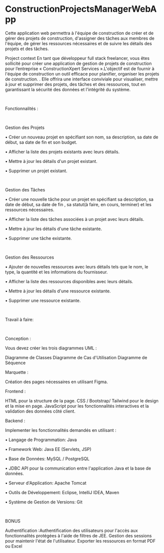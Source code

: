 # ConstructionProjectsManagerWebApp

Cette application web permettra à l'équipe de construction de créer et de gérer des projets de construction, d'assigner des tâches aux membres de l'équipe, de gérer les ressources nécessaires et de suivre les détails des projets et des tâches.


Project context
En tant que développeur full stack freelancer, vous êtes sollicité pour créer une application de gestion de projets de construction pour l’entreprise « ConstructionXpert Services ».L'objectif est de fournir à l'équipe de construction un outil efficace pour planifier, organiser les projets de construction. . Elle offrira une interface conviviale pour visualiser, mettre à jour et supprimer des projets, des tâches et des ressources, tout en garantissant la sécurité des données et l'intégrité du système.

​

Fonctionnalités :

​

Gestion des Projets

• Créer un nouveau projet en spécifiant son nom, sa description, sa date de début, sa date de fin et son budget.

• Afficher la liste des projets existants avec leurs détails.

• Mettre à jour les détails d'un projet existant.

• Supprimer un projet existant.

​

Gestion des Tâches

• Créer une nouvelle tâche pour un projet en spécifiant sa description, sa date de début, sa date de fin , sa statut(à faire, en cours, terminer) et les ressources nécessaires.

• Afficher la liste des tâches associées à un projet avec leurs détails.

• Mettre à jour les détails d'une tâche existante.

• Supprimer une tâche existante.

​

Gestion des Ressources

• Ajouter de nouvelles ressources avec leurs détails tels que le nom, le type, la quantité et les informations du fournisseur.

• Afficher la liste des ressources disponibles avec leurs détails.

• Mettre à jour les détails d'une ressource existante.

• Supprimer une ressource existante.

​

Travail à faire:

​

Conception :

Vous devez créer les trois diagrammes UML :

Diagramme de Classes
Diagramme de Cas d'Utilisation
Diagramme de Séquence
​

Marquette :

Création des pages nécessaires en utilisant Figma.
​

Frontend :

HTML pour la structure de la page.
CSS / Bootstrap/ Tailwind pour le design et la mise en page.
JavaScript pour les fonctionnalités interactives et la validation des données côté client.
​

Backend :

Implementer les fonctionnalités demandés en utilisant :

• Langage de Programmation: Java

• Framework Web: Java EE (Servlets, JSP)

• Base de Données: MySQL / PostgreSQL

• JDBC API pour la communication entre l'application Java et la base de données.

• Serveur d'Application: Apache Tomcat

• Outils de Développement: Eclipse, IntelliJ IDEA, Maven

• Système de Gestion de Versions: Git

​

BONUS

Authentification :Authentification des utilisateurs pour l'accès aux fonctionnalités protégées à l'aide de filtres de JEE.
Gestion des sessions pour maintenir l'état de l'utilisateur.
Exporter les ressources en format PDF ou Excel
